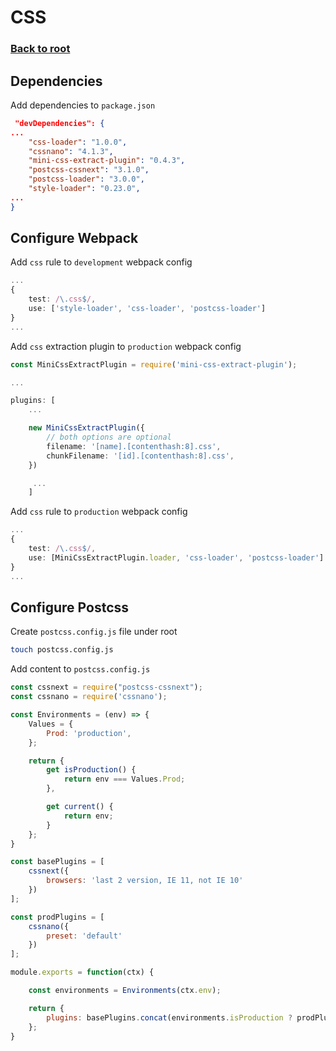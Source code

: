 # CSS

### [Back to root](/README.md)

## Dependencies

Add dependencies to `package.json`

```json
 "devDependencies": {
...
    "css-loader": "1.0.0",
    "cssnano": "4.1.3",
    "mini-css-extract-plugin": "0.4.3",
    "postcss-cssnext": "3.1.0",
    "postcss-loader": "3.0.0",
    "style-loader": "0.23.0",
...
}
```

## Configure Webpack

Add `css` rule to `development` webpack config

```ts
...
{
    test: /\.css$/,
    use: ['style-loader', 'css-loader', 'postcss-loader']
}
...
```

Add `css` extraction plugin to `production` webpack config

```ts
const MiniCssExtractPlugin = require('mini-css-extract-plugin');

...

plugins: [
    ...

    new MiniCssExtractPlugin({
        // both options are optional
        filename: '[name].[contenthash:8].css',
        chunkFilename: '[id].[contenthash:8].css',
    })

     ...
    ]

```

Add `css` rule to `production` webpack config

```ts
...
{
    test: /\.css$/,
    use: [MiniCssExtractPlugin.loader, 'css-loader', 'postcss-loader']
}
...
```

## Configure Postcss

Create `postcss.config.js` file under root

```bash
touch postcss.config.js
```

Add content to `postcss.config.js`

```js
const cssnext = require("postcss-cssnext");
const cssnano = require('cssnano');

const Environments = (env) => {
    Values = {
        Prod: 'production',
    };

    return {
        get isProduction() {
            return env === Values.Prod;
        },

        get current() {
            return env;
        }
    };
}

const basePlugins = [
    cssnext({
        browsers: 'last 2 version, IE 11, not IE 10'
    })
];

const prodPlugins = [
    cssnano({
        preset: 'default'
    })
];

module.exports = function(ctx) {

    const environments = Environments(ctx.env);

    return {
        plugins: basePlugins.concat(environments.isProduction ? prodPlugins : [])
    };
}
```
